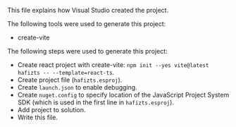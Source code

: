 This file explains how Visual Studio created the project.

The following tools were used to generate this project:
- create-vite

The following steps were used to generate this project:
- Create react project with create-vite: `npm init --yes vite@latest hafizts -- --template=react-ts`.
- Create project file (`hafizts.esproj`).
- Create `launch.json` to enable debugging.
- Create `nuget.config` to specify location of the JavaScript Project System SDK (which is used in the first line in `hafizts.esproj`).
- Add project to solution.
- Write this file.

